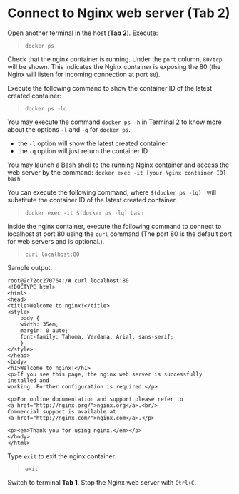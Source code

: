 # Connect to Nginx web server (Tab 2)

Open another terminal in the host (<b>Tab 2</b>). Execute:

> `docker ps`

Check that the nginx container is running. 
Under the `port` column, `80/tcp` will be shown. 
This indicates the Nginx container is exposing the 80 (the Nginx will listen for incoming connection at port `80`).

Execute the following command to show the container ID of the latest created container:

> `docker ps -lq`

You may execute the command `docker ps -h` in Terminal 2 to know more about the options `-l` and `-q` for `docker ps`.
- the `-l` option will show the latest created container 
- the `-q` option will just return the container ID

You may launch a Bash shell to the running Nginx container and access the web server by the command:  `docker exec -it [your Nginx container ID] bash`

You can execute the following command, where `$(docker ps -lq) ` will substitute the container ID of the latest created container.

> `docker exec -it $(docker ps -lq) bash`

Inside the nginx container, execute the following command to connect to localhost at port 80 using the `curl` command (The port 80 is the default port for web servers and is optional.).

> `curl localhost:80`


Sample output:

```
root@9c72cc270764:/# curl localhost:80
<!DOCTYPE html>
<html>
<head>
<title>Welcome to nginx!</title>
<style>
    body {
    width: 35em;
    margin: 0 auto;
    font-family: Tahoma, Verdana, Arial, sans-serif;
    }
</style>
</head>
<body>
<h1>Welcome to nginx!</h1>
<p>If you see this page, the nginx web server is successfully installed and
working. Further configuration is required.</p>

<p>For online documentation and support please refer to
<a href="http://nginx.org/">nginx.org</a>.<br/>
Commercial support is available at
<a href="http://nginx.com/">nginx.com</a>.</p>

<p><em>Thank you for using nginx.</em></p>
</body>
</html>
```

Type `exit` to exit the nginx container.

> `exit`

Switch to terminal <b>Tab 1</b>.  Stop the Nginx web server with `Ctrl+C`.